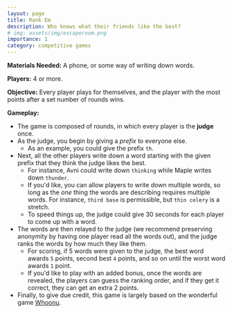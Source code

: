 ```yaml
---
layout: page
title: Rank Em
description: Who knows what their friends like the best?
# img: assets/img/escaperoom.png
importance: 1
category: competitive games
---
```


**Materials Needed:** A phone, or some way of writing down words.

**Players:** 4 or more.

**Objective:** Every player plays for themselves, and the player with the most points after a set number of rounds wins.

**Gameplay:**
- The game is composed of rounds, in which every player is the **judge** once. 
- As the judge, you begin by giving a *prefix* to everyone else.
    - As an example, you could give the prefix `th`. 
- Next, all the other players write down a word starting with the given prefix that they think the judge likes the best.
    - For instance, Avni could write down `thinking` while Maple writes down `thunder`. 
    - If you'd like, you can allow players to write down multiple words, so long as the *one* thing the words are describing requires multiple words. For instance, `third base` is permissible, but `thin celery` is a stretch.
    - To speed things up, the judge could give 30 seconds for each player to come up with a word.
- The words are then relayed to the judge (we recommend preserving anonymity by having one player read all the words out), and the judge ranks the words by how much they like them. 
    - For scoring, if 5 words were given to the judge, the best word awards `5` points, second best `4` points, and so on until the worst word awards `1` point.
    - If you'd like to play with an added bonus, once the words are revealed, the players can guess the ranking order, and if they get it correct, they can get an extra 2 points. 
- Finally, to give due credit, this game is largely based on the wonderful game [Whoonu](https://en.wikipedia.org/wiki/Cranium_Whoonu).